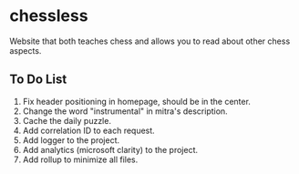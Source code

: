 # chessless

Website that both teaches chess and allows you to read about other chess aspects.

## To Do List

1. Fix header positioning in homepage, should be in the center.
2. Change the word "instrumental" in mitra's description.
3. Cache the daily puzzle.
4. Add correlation ID to each request.
5. Add logger to the project.
6. Add analytics (microsoft clarity) to the project.
7. Add rollup to minimize all files.


